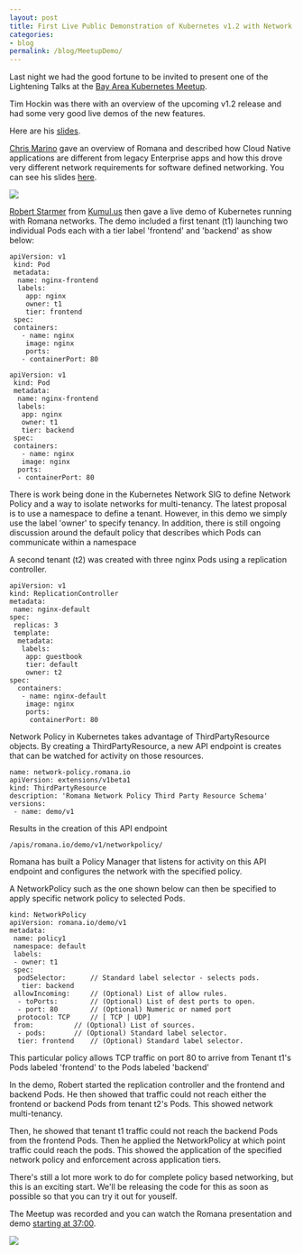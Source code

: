 ```yaml
---
layout: post
title: First Live Public Demonstration of Kubernetes v1.2 with Network Policy 
categories:
- blog
permalink: /blog/MeetupDemo/
---
```


Last night we had the good fortune to be invited to present one of the Lightening Talks at the [Bay Area Kubernetes Meetup]( http://www.meetup.com/Bay-Area-Kubernetes-Meetup/events/228213245/).

Tim Hockin was there with an overview of the upcoming v1.2 release and had some very good live demos of the new features.

Here are his [slides]( https://speakerdeck.com/thockin/news-from-the-front-v1-dot-2).

[Chris Marino]( https://twitter.com/chris_marino) gave an overview of Romana and described how Cloud Native applications are different from legacy Enterprise apps and how this drove very different network requirements for software defined networking. You can see his slides [here]( http://www.slideshare.net/RomanaProject/cloud-native-sdn).

![](http://image.slidesharecdn.com/21116k8smeetup-160212175750/95/cloud-native-sdn-1-638.jpg?cb=1455299970)



[Robert Starmer]( https://kumul.us/about/) from [Kumul.us](https://kumul.us) then gave a live demo of Kubernetes running with Romana networks. The demo included a first tenant (t1) launching two individual Pods each with a tier label 'frontend' and 'backend' as show below:

	apiVersion: v1
	 kind: Pod
	 metadata:
	  name: nginx-frontend
	  labels:
	    app: nginx
	    owner: t1
	    tier: frontend
	 spec:
	 containers:
	   - name: nginx
	    image: nginx
	    ports:
	   - containerPort: 80

	apiVersion: v1
	 kind: Pod
	 metadata:
	  name: nginx-frontend
	  labels:
	   app: nginx
	   owner: t1
	   tier: backend
	 spec:
	 containers:
	   - name: nginx
	   image: nginx
	  ports:
	  - containerPort: 80

There is work being done in the Kubernetes Network SIG to define Network Policy and a way to isolate networks for multi-tenancy. The latest proposal is to use a namespace to define a tenant. However, in this demo we simply use the label 'owner' to specify tenancy. In addition, there is still ongoing discussion around the default policy that describes which Pods can communicate within a namespace

A second tenant (t2) was created with three nginx Pods using a replication controller.

	apiVersion: v1
	kind: ReplicationController
	metadata:
	 name: nginx-default
	spec:
	 replicas: 3
	 template:
	  metadata:
	   labels:
	    app: guestbook
	    tier: default
	    owner: t2
	spec:
	  containers:
	   - name: nginx-default
	    image: nginx
	    ports:
	     containerPort: 80


Network Policy in Kubernetes takes advantage of ThirdPartyResource objects. By creating a ThirdPartyResource, a new API endpoint is creates that can be watched for activity on those resources. 

	name: network-policy.romana.io
	apiVersion: extensions/v1beta1
	kind: ThirdPartyResource
	description: 'Romana Network Policy Third Party Resource Schema'
	versions:
	 - name: demo/v1


Results in the creation of this API endpoint


	/apis/romana.io/demo/v1/networkpolicy/

Romana has built a Policy Manager that listens for activity on this API endpoint and configures the network with the specified policy.

A NetworkPolicy such as the one shown below can then be specified to apply specific network policy to selected Pods.

	kind: NetworkPolicy
	apiVersion: romana.io/demo/v1
	metadata:
	 name: policy1
	 namespace: default
	 labels:
	 - owner: t1
	 spec:
	  podSelector:		// Standard label selector - selects pods.
	   tier: backend
	 allowIncoming:		// (Optional) List of allow rules.
	  - toPorts:		// (Optional) List of dest ports to open.
	  - port: 80		// (Optional) Numeric or named port 
	  protocol: TCP		// [ TCP | UDP]
	 from:			// (Optional) List of sources.
	  - pods:		// (Optional) Standard label selector.
	  tier: frontend	// (Optional) Standard label selector.

This particular policy allows TCP traffic on port 80 to arrive from Tenant t1's Pods labeled 'frontend' to the Pods labeled 'backend'

In the demo, Robert started the replication controller and the frontend and backend Pods. He then showed that traffic could not reach either the frontend or backend Pods from tenant t2's Pods. This showed network multi-tenancy.

Then, he showed that tenant t1 traffic could not reach the backend Pods from the frontend Pods. Then he applied the NetworkPolicy at which point traffic could reach the pods.  This showed the application of the specified network policy and enforcement across application tiers.

There's still a lot more work to do for complete policy based networking, but this is an exciting start. We'll be releasing the code for this as soon as possible so that you can try it out for youself.

The Meetup was recorded and you can watch the Romana presentation and demo [starting at 37:00]( https://youtu.be/ab7mXAddaX8?t=37m14s).

![](https://i.ytimg.com/vi_webp/ab7mXAddaX8/mqdefault.webp)



